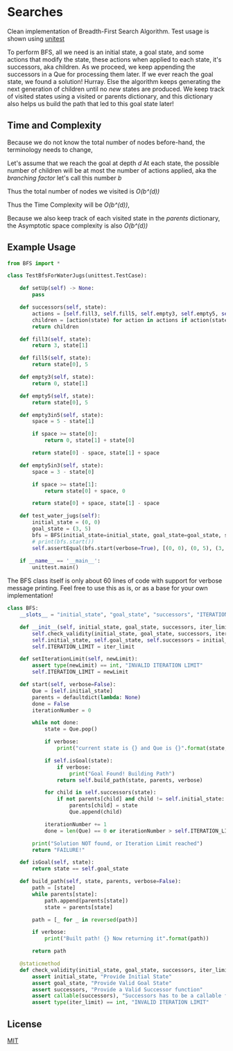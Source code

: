 # Searches

Clean implementation of Breadth-First Search Algorithm.
Test usage is shown using [unitest](https://docs.python.org/3/library/unittest.html)

To perform BFS, all we need is an initial state, a goal state, and some actions that modify the state, these actions when applied to each state, it's successors, aka children. As we proceed, we keep appending the successors in a Que for processing them later. If we ever reach the goal state, we found a solution! Hurray. Else the algorithm keeps generating the next generation of children until no *new* states are produced.  We keep track of visited states using a visited or parents dictionary, and this dictionary also helps us build the path that led to this goal state later!

## Time and Complexity

Because we do not know the total number of nodes before-hand, the terminology needs to change,

Let's assume that we reach the goal at depth *d*
At each state, the possible number of children will be at most the number of actions applied, aka the *branching factor* let's call this number *b*

Thus the total number of nodes we visited is *O(b^(d))*

Thus the Time Complexity will be *O(b^(d))*,

Because we also keep track of each visited state in the *parents* dictionary, the Asymptotic space complexity is also *O(b^(d))*


## Example Usage

```python
from BFS import *

class TestBfsForWaterJugs(unittest.TestCase):

    def setUp(self) -> None:
        pass

    def successors(self, state):
        actions = [self.fill3, self.fill5, self.empty3, self.empty5, self.empty3in5, self.empty5in3]
        children = [action(state) for action in actions if action(state)]
        return children

    def fill3(self, state):
        return 3, state[1]

    def fill5(self, state):
        return state[0], 5

    def empty3(self, state):
        return 0, state[1]

    def empty5(self, state):
        return state[0], 5

    def empty3in5(self, state):
        space = 5 - state[1]

        if space >= state[0]:
            return 0, state[1] + state[0]

        return state[0] - space, state[1] + space

    def empty5in3(self, state):
        space = 3 - state[0]

        if space >= state[1]:
            return state[0] + space, 0

        return state[0] + space, state[1] - space

    def test_water_jugs(self):
        initial_state = (0, 0)
        goal_state = (3, 5)
        bfs = BFS(initial_state=initial_state, goal_state=goal_state, successors=self.successors)
        # print(bfs.start())
        self.assertEqual(bfs.start(verbose=True), [(0, 0), (0, 5), (3, 5)])
    
    if __name__ == '__main__':
        unittest.main()

```

The BFS class itself is only about 60 lines of code with support for verbose message printing.
Feel free to use this as is, or as a base for your own implementation!

```python
class BFS:
    __slots__ = "initial_state", "goal_state", "successors", "ITERATION_LIMIT"

    def __init__(self, initial_state, goal_state, successors, iter_limit=1000):
        self.check_validity(initial_state, goal_state, successors, iter_limit)
        self.initial_state, self.goal_state, self.successors = initial_state, goal_state, successors
        self.ITERATION_LIMIT = iter_limit

    def setIterationLimit(self, newLimit):
        assert type(newLimit) == int, "INVALID ITERATION LIMIT"
        self.ITERATION_LIMIT = newLimit

    def start(self, verbose=False):
        Que = [self.initial_state]
        parents = defaultdict(lambda: None)
        done = False
        iterationNumber = 0

        while not done:
            state = Que.pop()

            if verbose:
                print("current state is {} and Que is {}".format(state, Que))

            if self.isGoal(state):
                if verbose:
                    print("Goal Found! Building Path")
                return self.build_path(state, parents, verbose)

            for child in self.successors(state):
                if not parents[child] and child != self.initial_state:
                    parents[child] = state
                    Que.append(child)

            iterationNumber += 1
            done = len(Que) == 0 or iterationNumber > self.ITERATION_LIMIT

        print("Solution NOT found, or Iteration Limit reached")
        return "FAILURE!"

    def isGoal(self, state):
        return state == self.goal_state

    def build_path(self, state, parents, verbose=False):
        path = [state]
        while parents[state]:
            path.append(parents[state])
            state = parents[state]

        path = [_ for _ in reversed(path)]

        if verbose:
            print("Built path! {} Now returning it".format(path))

        return path

    @staticmethod
    def check_validity(initial_state, goal_state, successors, iter_limit):
        assert initial_state, "Provide Initial State"
        assert goal_state, "Provide Valid Goal State"
        assert successors, "Provide a Valid Successor function"
        assert callable(successors), "Successors has to be a callable function"
        assert type(iter_limit) == int, "INVALID ITERATION LIMIT"

```


## License
[MIT](https://choosealicense.com/licenses/mit/)
